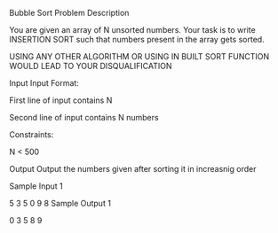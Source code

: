 Bubble Sort Problem 
Description

You are given an array of N unsorted numbers. Your task is to write INSERTION SORT such that numbers present in the array gets sorted.

USING ANY OTHER ALGORITHM OR USING IN BUILT SORT FUNCTION WOULD LEAD TO YOUR DISQUALIFICATION


Input
Input Format:

First line of input contains N

Second line of input contains N numbers

Constraints:

N < 500


Output
Output the numbers given after sorting it in increasnig order


Sample Input 1 

5
3 5 0 9 8
Sample Output 1

0 3 5 8 9